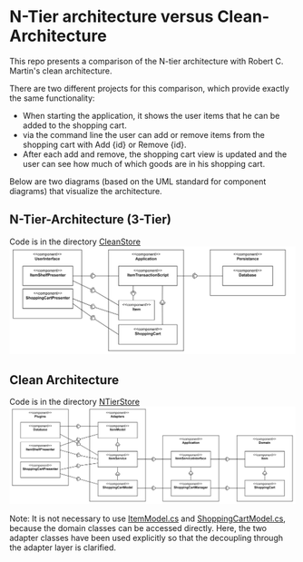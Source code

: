 # N-Tier architecture versus Clean-Architecture
This repo presents a comparison of the N-tier architecture with Robert C. Martin's clean architecture.

There are two different projects for this comparison, which provide exactly the same functionality:
* When starting the application, it shows the user items that he can be added to the shopping cart.
* via the command line the user can add or remove items from the shopping cart with Add {id} or Remove {id}.
* After each add and remove, the shopping cart view is updated and the user can see how much of which goods are in his shopping cart.

Below are two diagrams (based on the UML standard for component diagrams) that visualize the architecture.

## N-Tier-Architecture (3-Tier)
Code is in the directory [CleanStore](CleanStore)
![N-Tier-Architecture Components](.docs/n-tier-components.png)


## Clean Architecture
Code is in the directory [NTierStore](NTierStore)
![Clean-Architecture Components](.docs/clean-architecture-components.png)

Note: It is not necessary to use [ItemModel.cs](CleanStore/Adapters/MappingClasses/ItemModel.cs) and [ShoppingCartModel.cs](CleanStore/Adapters/MappingClasses/ShoppingCartModel.cs), because the domain classes can be accessed directly. Here, the two adapter classes have been used explicitly so that the decoupling through the adapter layer is clarified.
